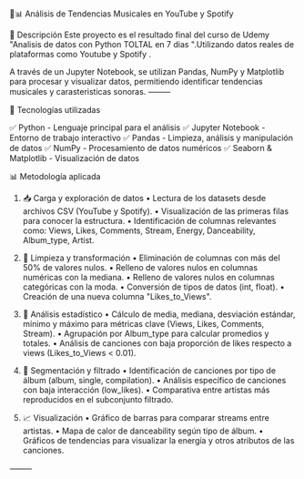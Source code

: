🎵📊 Análisis de Tendencias Musicales en YouTube y Spotify

🚀 Descripción
Este proyecto es el resultado final del curso de Udemy "Analisis de datos con Python TOLTAL en 7 dias ".Utilizando datos 
reales de plataformas como Youtube y Spotify .

A través de un Jupyter Notebook, se utilizan Pandas, NumPy y Matplotlib para procesar y visualizar datos, 
permitiendo identificar tendencias musicales y carasteristicas sonoras.
⸻

🔧 Tecnologías utilizadas

✅ Python - Lenguaje principal para el análisis
✅ Jupyter Notebook - Entorno de trabajo interactivo
✅ Pandas - Limpieza, análisis y manipulación de datos
✅ NumPy - Procesamiento de datos numéricos
✅ Seaborn & Matplotlib - Visualización de datos

📊 Metodología aplicada

1. 📥 Carga y exploración de datos
	•	Lectura de los datasets desde archivos CSV (YouTube y Spotify).
	•	Visualización de las primeras filas para conocer la estructura.
	•	Identificación de columnas relevantes como: Views, Likes, Comments, Stream, Energy, Danceability, Album_type, Artist.

2. 🧼 Limpieza y transformación
	•	Eliminación de columnas con más del 50% de valores nulos.
	•	Relleno de valores nulos en columnas numéricas con la mediana.
	•	Relleno de valores nulos en columnas categóricas con la moda.
	•	Conversión de tipos de datos (int, float).
	•	Creación de una nueva columna "Likes_to_Views".

3. 📐 Análisis estadístico
	•	Cálculo de media, mediana, desviación estándar, mínimo y máximo para métricas clave (Views, Likes, Comments, Stream).
	•	Agrupación por Album_type para calcular promedios y totales.
	•	Análisis de canciones con baja proporción de likes respecto a views (Likes_to_Views < 0.01).

4. 🔎 Segmentación y filtrado
	•	Identificación de canciones por tipo de álbum (album, single, compilation).
	•	Análisis específico de canciones con baja interacción (low_likes).
	•	Comparativa entre artistas más reproducidos en el subconjunto filtrado.

5. 📈 Visualización
	•	Gráfico de barras para comparar streams entre artistas.
	•	Mapa de calor de danceability según tipo de álbum.
	•	Gráficos de tendencias para visualizar la energía y otros atributos de las canciones.

⸻
